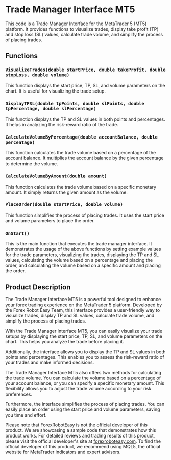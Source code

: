 # Trade Manager Interface MT5

This code is a Trade Manager Interface for the MetaTrader 5 (MT5) platform. It provides functions to visualize trades, display take profit (TP) and stop loss (SL) values, calculate trade volume, and simplify the process of placing trades.

## Functions

### `VisualizeTrades(double startPrice, double takeProfit, double stopLoss, double volume)`

This function displays the start price, TP, SL, and volume parameters on the chart. It is useful for visualizing the trade setup.

### `DisplayTPSL(double tpPoints, double slPoints, double tpPercentage, double slPercentage)`

This function displays the TP and SL values in both points and percentages. It helps in analyzing the risk-reward ratio of the trade.

### `CalculateVolumeByPercentage(double accountBalance, double percentage)`

This function calculates the trade volume based on a percentage of the account balance. It multiplies the account balance by the given percentage to determine the volume.

### `CalculateVolumeByAmount(double amount)`

This function calculates the trade volume based on a specific monetary amount. It simply returns the given amount as the volume.

### `PlaceOrder(double startPrice, double volume)`

This function simplifies the process of placing trades. It uses the start price and volume parameters to place the order.

### `OnStart()`

This is the main function that executes the trade manager interface. It demonstrates the usage of the above functions by setting example values for the trade parameters, visualizing the trades, displaying the TP and SL values, calculating the volume based on a percentage and placing the order, and calculating the volume based on a specific amount and placing the order.

## Product Description

The Trade Manager Interface MT5 is a powerful tool designed to enhance your forex trading experience on the MetaTrader 5 platform. Developed by the Forex Robot Easy Team, this interface provides a user-friendly way to visualize trades, display TP and SL values, calculate trade volume, and simplify the process of placing trades.

With the Trade Manager Interface MT5, you can easily visualize your trade setups by displaying the start price, TP, SL, and volume parameters on the chart. This helps you analyze the trade before placing it.

Additionally, the interface allows you to display the TP and SL values in both points and percentages. This enables you to assess the risk-reward ratio of your trades and make informed decisions.

The Trade Manager Interface MT5 also offers two methods for calculating the trade volume. You can calculate the volume based on a percentage of your account balance, or you can specify a specific monetary amount. This flexibility allows you to adjust the trade volume according to your risk preferences.

Furthermore, the interface simplifies the process of placing trades. You can easily place an order using the start price and volume parameters, saving you time and effort.

Please note that ForexRobotEasy is not the official developer of this product. We are showcasing a sample code that demonstrates how this product works. For detailed reviews and trading results of this product, please visit the official developer's site at [forexroboteasy.com](https://forexroboteasy.com/forex-robot-review/trade-manager-interface-mt5-review-enhance-your-forex-trading/). To find the official developer of this product, we recommend using MQL5, the official website for MetaTrader indicators and expert advisors.
